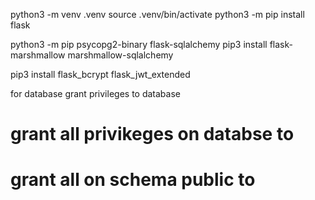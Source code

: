 python3 -m venv .venv
source .venv/bin/activate
python3 -m pip install flask

python3 -m pip psycopg2-binary flask-sqlalchemy
pip3 install flask-marshmallow marshmallow-sqlalchemy

pip3 install flask_bcrypt flask_jwt_extended















for database grant privileges to database

# grant all privikeges on databse <new datbae> to <new user>
# grant all on schema public to <new user>